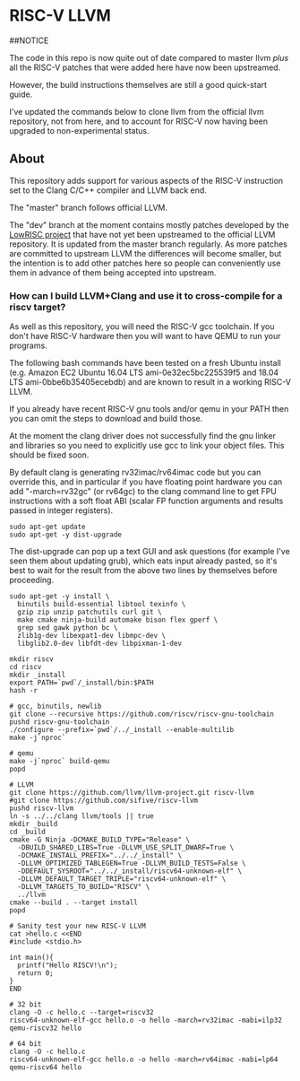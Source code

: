 # RISC-V LLVM
##NOTICE

The code in this repo is now quite out of date compared to master llvm *plus* all the
RISC-V patches that were added here have now been upstreamed.

However, the build instructions themselves are still a good quick-start guide.

I've updated the commands below to clone llvm from the official llvm repository, not from here,
and to account for RISC-V now having been upgraded to non-experimental status.

## About
This repository adds support for various aspects of the RISC-V
instruction set to the Clang C/C++ compiler and LLVM back end.

The "master" branch follows official LLVM.

The "dev" branch at the moment contains mostly patches developed by the
[LowRISC project](https://github.com/lowRISC/riscv-llvm)
that have not yet been upstreamed to the official LLVM repository. It is updated from the
master branch regularly. As more patches are committed to upstream LLVM the differences will
become smaller, but the intention is to add other patches here so people can conveniently
use them in advance of them being accepted into upstream.

### How can I build LLVM+Clang and use it to cross-compile for a riscv target?

As well as this repository, you will need the RISC-V gcc toolchain. If you don't have RISC-V hardware then
you will want to have QEMU to run your programs.

The following bash commands have been tested on a fresh Ubuntu install
(e.g. Amazon EC2 Ubuntu 16.04 LTS ami-0e32ec5bc225539f5 and 18.04 LTS ami-0bbe6b35405ecebdb)
and are known to result in a working RISC-V LLVM.

If you already have recent RISC-V gnu tools and/or qemu in your PATH then you can omit the steps to
download and build those.

At the moment the clang driver does not successfully find the gnu linker and libraries so you
need to explicitly use gcc to link your object files. This should be fixed soon.

By default clang is generating rv32imac/rv64imac code but you can override this, and in particular
if you have floating point hardware you can add "-march=rv32gc" (or rv64gc) to the clang
command line to get FPU instructions with a soft float ABI (scalar FP function arguments and results
passed in integer registers).

    sudo apt-get update
    sudo apt-get -y dist-upgrade

The dist-upgrade can pop up a text GUI and  ask questions (for example I've seen them about
updating grub), which eats input already pasted, so it's best to wait for the result from
the above two lines by themselves before proceeding.

    sudo apt-get -y install \
      binutils build-essential libtool texinfo \
      gzip zip unzip patchutils curl git \
      make cmake ninja-build automake bison flex gperf \
      grep sed gawk python bc \
      zlib1g-dev libexpat1-dev libmpc-dev \
      libglib2.0-dev libfdt-dev libpixman-1-dev 
    
    mkdir riscv
    cd riscv
    mkdir _install
    export PATH=`pwd`/_install/bin:$PATH
    hash -r

    # gcc, binutils, newlib
    git clone --recursive https://github.com/riscv/riscv-gnu-toolchain
    pushd riscv-gnu-toolchain
    ./configure --prefix=`pwd`/../_install --enable-multilib
    make -j`nproc`

    # qemu
    make -j`nproc` build-qemu
    popd

    # LLVM
    git clone https://github.com/llvm/llvm-project.git riscv-llvm
    #git clone https://github.com/sifive/riscv-llvm
    pushd riscv-llvm
    ln -s ../../clang llvm/tools || true
    mkdir _build
    cd _build
    cmake -G Ninja -DCMAKE_BUILD_TYPE="Release" \
      -DBUILD_SHARED_LIBS=True -DLLVM_USE_SPLIT_DWARF=True \
      -DCMAKE_INSTALL_PREFIX="../../_install" \
      -DLLVM_OPTIMIZED_TABLEGEN=True -DLLVM_BUILD_TESTS=False \
      -DDEFAULT_SYSROOT="../../_install/riscv64-unknown-elf" \
      -DLLVM_DEFAULT_TARGET_TRIPLE="riscv64-unknown-elf" \
      -DLLVM_TARGETS_TO_BUILD="RISCV" \
      ../llvm
    cmake --build . --target install
    popd

    # Sanity test your new RISC-V LLVM
    cat >hello.c <<END
    #include <stdio.h>
    
    int main(){
      printf("Hello RISCV!\n");
      return 0;
    }
    END
    
    # 32 bit
    clang -O -c hello.c --target=riscv32
    riscv64-unknown-elf-gcc hello.o -o hello -march=rv32imac -mabi=ilp32
    qemu-riscv32 hello
    
    # 64 bit
    clang -O -c hello.c
    riscv64-unknown-elf-gcc hello.o -o hello -march=rv64imac -mabi=lp64
    qemu-riscv64 hello
